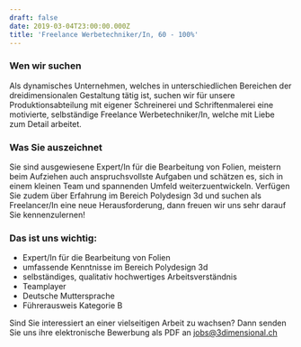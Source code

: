 ```yaml
---
draft: false
date: 2019-03-04T23:00:00.000Z
title: 'Freelance Werbetechniker/In, 60 - 100%'
---
```

### Wen wir suchen

Als dynamisches Unternehmen, welches in unterschiedlichen Bereichen der dreidimensionalen Gestaltung tätig ist, suchen wir für unsere Produktionsabteilung mit eigener Schreinerei und Schriftenmalerei eine motivierte, selbständige Freelance Werbetechniker/In, welche mit Liebe zum Detail arbeitet.

### Was Sie auszeichnet

Sie sind ausgewiesene Expert/In für die Bearbeitung von Folien, meistern beim Aufziehen auch anspruchsvollste Aufgaben und schätzen es, sich in einem kleinen Team und spannenden Umfeld weiterzuentwickeln. Verfügen Sie zudem über Erfahrung im Bereich Polydesign 3d und suchen als Freelancer/In eine neue Herausforderung, dann freuen wir uns sehr darauf Sie kennenzulernen!

### Das ist uns wichtig:

* Expert/In für die Bearbeitung von Folien
* umfassende Kenntnisse im Bereich Polydesign 3d
* selbständiges, qualitativ hochwertiges Arbeitsverständnis
* Teamplayer
* Deutsche Muttersprache
* Führerausweis Kategorie B

Sind Sie interessiert an einer vielseitigen Arbeit zu wachsen? Dann senden Sie uns ihre elektronische Bewerbung als PDF an [jobs@3dimensional.ch](mailto:jobs@3dimensional.ch)
